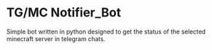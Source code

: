 # TG/MC Notifier_Bot
Simple bot written in python designed to get the status of the selected minecraft server in telegram chats.
